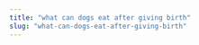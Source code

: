 ```yaml
---
title: "what can dogs eat after giving birth"
slug: "what-can-dogs-eat-after-giving-birth"
---
```


